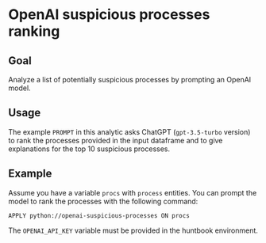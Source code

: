 # OpenAI suspicious processes ranking

## Goal

Analyze a list of potentially suspicious processes by prompting an OpenAI model.

## Usage

The example `PROMPT` in this analytic asks ChatGPT (`gpt-3.5-turbo` version) to rank the processes provided in the input dataframe and
to give explanations for the top 10 suspicious processes.

## Example

Assume you have a variable `procs` with `process` entities. You can prompt the model to rank the processes with the following command:

```
APPLY python://openai-suspicious-processes ON procs
```

The `OPENAI_API_KEY` variable must be provided in the huntbook environment.
